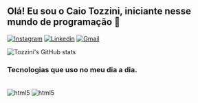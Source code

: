 
## Olá! Eu sou o Caio Tozzini, iniciante nesse mundo de programação 🤙

[![Instagram](https://img.shields.io/badge/Instagram-E4405F?style=for-the-badge&logo=instagram&logoColor=white)](https://instagram.com/tozziini)
[![Linkedin](https://img.shields.io/badge/LinkedIn-0077B5?style=for-the-badge&logo=linkedin&logoColor=white)](www.linkedin.com/in/caioftozzini)
[![Gmail](https://img.shields.io/badge/Gmail-D14836?style=for-the-badge&logo=gmail&logoColor=white)](mailto:caio.tozzini10@gmail.com)

![Tozzini's GitHub stats](https://github-readme-stats.vercel.app/api?username=TOZZINI10&show_icons=true&theme=radical)

### Tecnologias que uso no meu dia a dia.

<div style="display: inline_block"><br>
  <img align="center" alt="html5" src="https://img.shields.io/badge/HTML5-E34F26?style=for-the-badge&logo=html5&logoColor=white"/> 
  
<img align="center" alt="html5" src="https://img.shields.io/badge/CSS3-1572B6?style=for-the-badge&logo=css3&logoColor=white"/>



</div>
  

